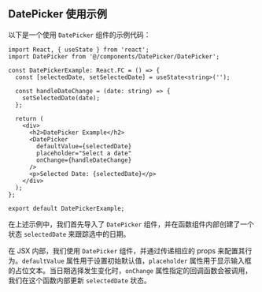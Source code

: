 ## DatePicker 使用示例

以下是一个使用 `DatePicker` 组件的示例代码：

```tsx
import React, { useState } from 'react';
import DatePicker from '@/components/DatePicker/DatePicker';

const DatePickerExample: React.FC = () => {
  const [selectedDate, setSelectedDate] = useState<string>('');

  const handleDateChange = (date: string) => {
    setSelectedDate(date);
  };

  return (
    <div>
      <h2>DatePicker Example</h2>
      <DatePicker
        defaultValue={selectedDate}
        placeholder="Select a date"
        onChange={handleDateChange}
      />
      <p>Selected Date: {selectedDate}</p>
    </div>
  );
};

export default DatePickerExample;

```

在上述示例中，我们首先导入了 `DatePicker` 组件，并在函数组件内部创建了一个状态 `selectedDate` 来跟踪选中的日期。

在 JSX 内部，我们使用 `DatePicker` 组件，并通过传递相应的 props 来配置其行为。`defaultValue` 属性用于设置初始默认值，`placeholder` 属性用于显示输入框的占位文本。当日期选择发生变化时，`onChange` 属性指定的回调函数会被调用，我们在这个函数内部更新 `selectedDate` 状态。